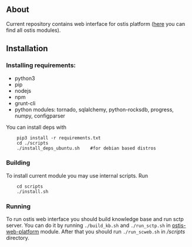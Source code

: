 ## About
Current repository contains web interface for ostis platform ([here](https://github.com/ostis-ai) you can find all ostis modules).

## Installation
### Installing requirements:
* python3
* pip
* nodejs
* npm
* grunt-cli
* python modules: tornado, sqlalchemy, python-rocksdb, progress, numpy, configparser

You can install deps with

```shell
    pip3 install -r requirements.txt
    cd ./scripts
    ./install_deps_ubuntu.sh    #for debian based distros
```

### Building
To install current module you may use internal scripts. Run

```shell
    cd scripts
    ./install.sh
```

### Running
To run ostis web interface you should build knowledge base and run sctp server. You can do it by running `./build_kb.sh` and `./run_sctp.sh` in [ostis-web-platform](https://github.com/ostis-ai/ostis-web-platform) module. After that you should run `./run_scweb.sh` in */scripts* directory.
